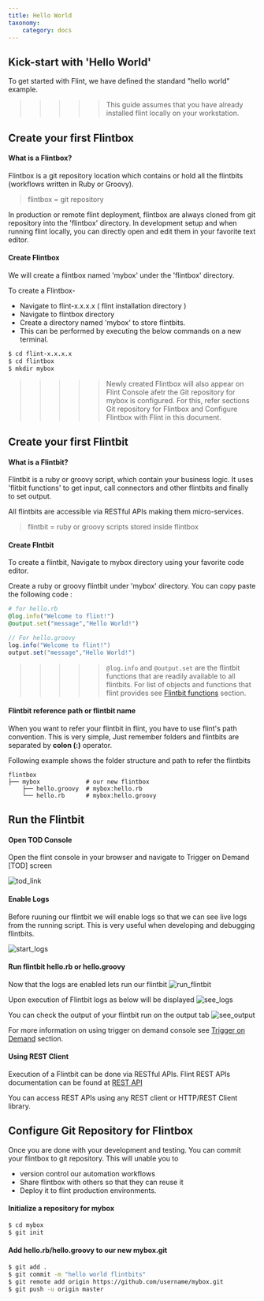 ```yaml
---
title: Hello World
taxonomy:
    category: docs
---
```


## Kick-start with 'Hello World'

To get started with Flint, we have defined the standard "hello world" example.

>>>>> This guide assumes that you have already installed flint locally on your workstation.


## Create your first Flintbox

#### What is a Flintbox?

Flintbox is a git repository location which contains or hold all the flintbits (workflows written in Ruby or Groovy).

> flintbox = git repository

In production or remote flint deployment, flintbox are always cloned from git repository into the 'flintbox' directory. In development setup and when running flint locally, you can directly open and edit them in your favorite text editor.

#### Create Flintbox

We will create a flintbox named 'mybox' under the 'flintbox' directory.

To create a Flintbox-
* Navigate to flint-x.x.x.x ( flint installation directory )
* Navigate to flintbox directory
* Create a directory named 'mybox' to store flintbits.
* This can be performed by executing the below commands on a new terminal.

``` bash
$ cd flint-x.x.x.x
$ cd flintbox
$ mkdir mybox
```

>>>>> Newly created Flintbox will also appear on Flint Console afetr the Git repository for mybox is configured. For this, refer sections Git repository for Flintbox and Configure Flintbox with Flint in this document.

## Create your first Flintbit

#### What is a Flintbit?

Flintbit is a ruby or groovy script, which contain your business logic. It uses 'flitbit functions' to get input, call connectors and other flintbits and finally to set output.

All flintbits are accessible via RESTful APIs making them micro-services.

> flintbit = ruby or groovy scripts stored inside flintbox

#### Create Flntbit

To create a flintbit, Navigate to mybox directory using your favorite code editor.

Create a ruby or groovy flintbit under 'mybox' directory. You can copy paste the following code :

``` ruby
# for hello.rb
@log.info("Welcome to flint!")
@output.set("message","Hello World!")
```
``` java
// For hello.groovy
log.info("Welcome to flint!")
output.set("message","Hello World!")
```
>>>>> `@log.info` and `@output.set` are the flintbit functions that are readily available to all flintbits. For list of objects and functions that flint provides see [Flintbit functions](../flintbit_functions) section.

#### Flintbit reference path or flintbit name
When you want to refer your flintbit in flint, you have to use flint's path convention. This is very simple, Just remember folders and flintbits are separated by **colon (:)** operator.

Following example shows the folder structure and path to refer the flintbits
```
flintbox
├── mybox             # our new flintbox
    ├── hello.groovy  # mybox:hello.rb
    └── hello.rb      # mybox:hello.groovy
```

## Run the Flintbit

#### Open TOD Console
Open the flint console in your browser and navigate to Trigger on Demand [TOD] screen

![tod_link](tod_link.png)

#### Enable Logs
Before ruuning our flintbit we will enable logs so that we can see live logs from the running script. This is very useful when developing and debugging flintbits.

![start_logs](start_logs.png)

#### Run flintbit hello.rb or hello.groovy
Now that the logs are enabled lets run our flintbit
![run_flintbit](run_flintbit.png)

Upon execution of Flintbit logs as below will be displayed
![see_logs](hello_logs.png)

You can check the output of your flintbit run on the output tab
![see_output](hello_output.png)

For more information on using trigger on demand console see [Trigger on Demand](../../grid_configuration/trigger_on_demand) section.

#### Using REST Client

Execution of a Flintbit can be done via RESTful APIs. Flint REST APIs documentation can be found at [REST API](../../api/rest)

You can access REST APIs using any REST client or HTTP/REST Client library.

## Configure Git Repository for Flintbox

Once you are done with your development and testing. You can commit your flintbox to git repository. This will unable you to
* version control our automation workflows
* Share flintbox with others so that they can reuse it
* Deploy it to flint production environments.

#### Initialize a repository for mybox

``` bash
$ cd mybox
$ git init
```
#### Add hello.rb/hello.groovy to our new mybox.git
``` bash
$ git add .
$ git commit -m "hello world flintbits"
$ git remote add origin https://github.com/username/mybox.git
$ git push -u origin master
```
